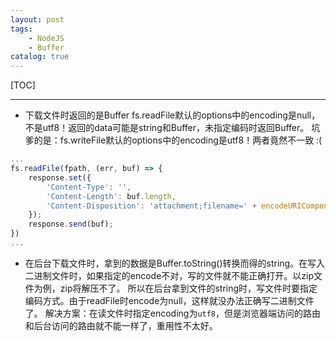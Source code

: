 ```yaml
---
layout: post
tags: 
    - NodeJS
    - Buffer
catalog: true
---
```


[TOC]

---

- 下载文件时返回的是Buffer
    fs.readFile默认的options中的encoding是null，不是utf8！返回的data可能是string和Buffer，未指定编码时返回Buffer。
    坑爹的是：fs.writeFile默认的options中的encoding是utf8！两者竟然不一致 :(
``` typescript
...
fs.readFile(fpath, (err, buf) => {
    response.set({
        'Content-Type': '',
        'Content-Length': buf.length,
        'Content-Disposition': 'attachment;filename=' + encodeURIComponent(fname)
    });
    response.send(buf);
})
...
```

- 在后台下载文件时，拿到的数据是Buffer.toString()转换而得的string。在写入二进制文件时，如果指定的encode不对，写的文件就不能正确打开。以zip文件为例，zip将解压不了。
    所以在后台拿到文件的string时，写文件时要指定编码方式。由于readFile时encode为null，这样就没办法正确写二进制文件了。
    解决方案：在读文件时指定encoding为`utf8`，但是浏览器端访问的路由和后台访问的路由就不能一样了，重用性不太好。